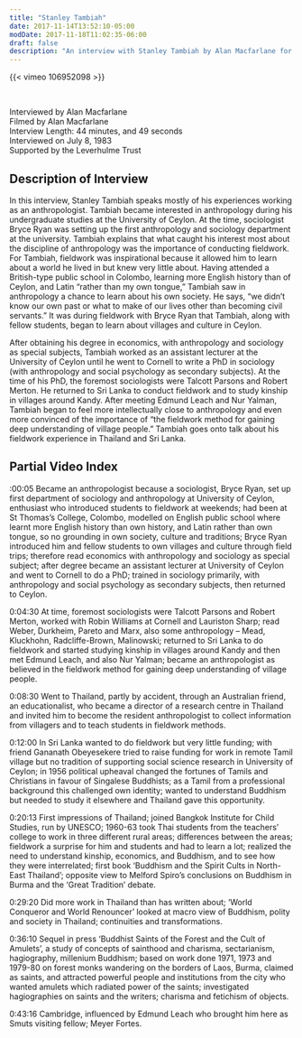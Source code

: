 ```yaml
---
title: "Stanley Tambiah"
date: 2017-11-14T13:52:10-05:00
modDate: 2017-11-18T11:02:35-06:00
draft: false
description: "An interview with Stanley Tambiah by Alan Macfarlane for HAU's video archive of Ancestors interviews"
---
```


{{< vimeo 106952098 >}}

&nbsp;

Interviewed by Alan Macfarlane\
Filmed by Alan Macfarlane\
Interview Length: 44 minutes, and 49 seconds\
Interviewed on July 8, 1983\
Supported by the Leverhulme Trust

## Description of Interview

In this interview, Stanley Tambiah speaks mostly of his experiences working as an anthropologist. Tambiah became interested in anthropology during his undergraduate studies at the University of Ceylon. At the time, sociologist Bryce Ryan was setting up the first anthropology and sociology department at the university. Tambiah explains that what caught his interest most about the discipline of anthropology was the importance of conducting fieldwork. For Tambiah, fieldwork was inspirational because it allowed him to learn about a world he lived in but knew very little about. Having attended a British-type public school in Colombo, learning more English history than of Ceylon, and Latin “rather than my own tongue,” Tambiah saw in anthropology a chance to learn about his own society. He says, “we didn’t know our own past or what to make of our lives other than becoming civil servants.” It was during fieldwork with Bryce Ryan that Tambiah, along with fellow students, began to learn about villages and culture in Ceylon.

After obtaining his degree in economics, with anthropology and sociology as special subjects, Tambiah worked as an assistant lecturer at the University of Ceylon until he went to Cornell to write a PhD in sociology (with anthropology and social psychology as secondary subjects). At the time of his PhD, the foremost sociologists were Talcott Parsons and Robert Merton. He returned to Sri Lanka to conduct fieldwork and to study kinship in villages around Kandy. After meeting Edmund Leach and Nur Yalman, Tambiah began to feel more intellectually close to anthropology and even more convinced of the importance of “the fieldwork method for gaining deep understanding of village people.” Tambiah goes onto talk about his fieldwork experience in Thailand and Sri Lanka.

## Partial Video Index

:00:05 Became an anthropologist because a sociologist, Bryce Ryan, set up first department of sociology and anthropology at University of Ceylon, enthusiast who introduced students to fieldwork at weekends; had been at St Thomas’s College, Colombo, modelled on English public school where learnt more English history than own history, and Latin rather than own tongue, so no grounding in own society, culture and traditions; Bryce Ryan introduced him and fellow students to own villages and culture through field trips; therefore read economics with anthropology and sociology as special subject; after degree became an assistant lecturer at University of Ceylon and went to Cornell to do a PhD; trained in sociology primarily, with anthropology and social psychology as secondary subjects, then returned to Ceylon. 

0:04:30 At time, foremost sociologists were Talcott Parsons and Robert Merton, worked with Robin Williams at Cornell and Lauriston Sharp; read Weber, Durkheim, Pareto and Marx, also some anthropology – Mead, Kluckhohn, Radcliffe-Brown, Malinowski; returned to Sri Lanka to do fieldwork and started studying kinship in villages around Kandy and then met Edmund Leach, and also Nur Yalman; became an anthropologist as believed in the fieldwork method for gaining deep understanding of village people. 

0:08:30 Went to Thailand, partly by accident, through an Australian friend, an educationalist, who became a director of a research centre in Thailand and invited him to become the resident anthropologist to collect information from villagers and to teach students in fieldwork methods. 

0:12:00 In Sri Lanka wanted to do fieldwork but very little funding; with friend Gananath Obeyesekere tried to raise funding for work in remote Tamil village but no tradition of supporting social science research in University of Ceylon; in 1956 political upheaval changed the fortunes of Tamils and Christians in favour of Singalese Buddhists; as a Tamil from a professional background this challenged own identity; wanted to understand Buddhism but needed to study it elsewhere and Thailand gave this opportunity. 

0:20:13 First impressions of Thailand; joined Bangkok Institute for Child Studies, run by UNESCO; 1960-63 took Thai students from the teachers’ college to work in three different rural areas; differences between the areas; fieldwork a surprise for him and students and had to learn a lot; realized the need to understand kinship, economics, and Buddhism, and to see how they were interrelated; first book ‘Buddhism and the Spirit Cults in North-East Thailand’; opposite view to Melford Spiro’s conclusions on Buddhism in Burma and the ‘Great Tradition’ debate. 

0:29:20 Did more work in Thailand than has written about; ‘World Conqueror and World Renouncer’ looked at macro view of Buddhism, polity and society in Thailand; continuities and transformations. 

0:36:10 Sequel in press ‘Buddhist Saints of the Forest and the Cult of Amulets’, a study of concepts of sainthood and charisma, sectarianism, hagiography, millenium Buddhism; based on work done 1971, 1973 and 1979-80 on forest monks wandering on the borders of Laos, Burma, claimed as saints, and attracted powerful people and institutions from the city who wanted amulets which radiated power of the saints; investigated hagiographies on saints and the writers; charisma and fetichism of objects. 

0:43:16 Cambridge, influenced by Edmund Leach who brought him here as Smuts visiting fellow; Meyer Fortes.

